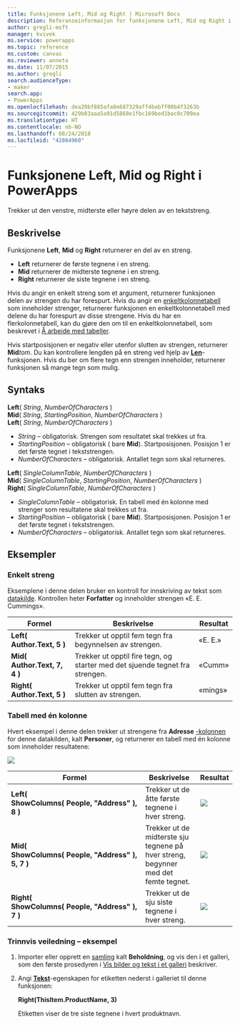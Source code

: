 ```yaml
---
title: Funksjonene Left, Mid og Right | Microsoft Docs
description: Referanseinformasjon for funksjonene Left, Mid og Right i PowerApps, inkludert syntaks og eksempler
author: gregli-msft
manager: kvivek
ms.service: powerapps
ms.topic: reference
ms.custom: canvas
ms.reviewer: anneta
ms.date: 11/07/2015
ms.author: gregli
search.audienceType:
- maker
search.app:
- PowerApps
ms.openlocfilehash: dea20bf885afa8e687329aff4babff00b4f3263b
ms.sourcegitcommit: 429b83aaa5a91d5868e1fbc169bed1bac0c709ea
ms.translationtype: HT
ms.contentlocale: nb-NO
ms.lasthandoff: 08/24/2018
ms.locfileid: "42864960"
---
```

# <a name="left-mid-and-right-functions-in-powerapps"></a>Funksjonene Left, Mid og Right i PowerApps
Trekker ut den venstre, midterste eller høyre delen av en tekststreng.

## <a name="description"></a>Beskrivelse
Funksjonene **Left**, **Mid** og **Right** returnerer en del av en streng.

* **Left** returnerer de første tegnene i en streng.
* **Mid** returnerer de midterste tegnene i en streng.
* **Right** returnerer de siste tegnene i en streng.

Hvis du angir en enkelt streng som et argument, returnerer funksjonen delen av strengen du har forespurt. Hvis du angir en [enkeltkolonnetabell](../working-with-tables.md) som inneholder strenger, returnerer funksjonen en enkeltkolonnetabell med delene du har forespurt av disse strengene. Hvis du har en flerkolonnetabell, kan du gjøre den om til en enkeltkolonnetabell, som beskrevet i [Å arbeide med tabeller](../working-with-tables.md).

Hvis startposisjonen er negativ eller utenfor slutten av strengen, returnerer **Mid***tom*.  Du kan kontrollere lengden på en streng ved hjelp av  **[Len](function-len.md)**-funksjonen. Hvis du ber om flere tegn enn strengen inneholder, returnerer funksjonen så mange tegn som mulig.

## <a name="syntax"></a>Syntaks
**Left**( *String*, *NumberOfCharacters* )<br>**Mid**( *String*, *StartingPosition*, *NumberOfCharacters* )<br>**Left**( *String*, *NumberOfCharacters* )

* *String* – obligatorisk. Strengen som resultatet skal trekkes ut fra.
* *StartingPosition* – obligatorisk ( bare **Mid**).  Startposisjonen.  Posisjon 1 er det første tegnet i tekststrengen.
* *NumberOfCharacters* – obligatorisk.  Antallet tegn som skal returneres.

**Left**( *SingleColumnTable*, *NumberOfCharacters* )<br>**Mid**( *SingleColumnTable*, *StartingPosition*, *NumberOfCharacters* )<br>**Right**( *SingleColumnTable*, *NumberOfCharacters* )

* *SingleColumnTable* – obligatorisk. En tabell med én kolonne med strenger som resultatene skal trekkes ut fra.
* *StartingPosition* – obligatorisk ( bare **Mid**).  Startposisjonen.  Posisjon 1 er det første tegnet i tekststrengen.
* *NumberOfCharacters* – obligatorisk.  Antallet tegn som skal returneres.

## <a name="examples"></a>Eksempler
### <a name="single-string"></a>Enkelt streng
Eksemplene i denne delen bruker en kontroll for innskriving av tekst som [datakilde](../working-with-data-sources.md). Kontrollen heter **Forfatter** og inneholder strengen «E. E. Cummings».

| Formel | Beskrivelse | Resultat |
| --- | --- | --- |
| **Left( Author.Text, 5 )** |Trekker ut opptil fem tegn fra begynnelsen av strengen. |«E. E.» |
| **Mid( Author.Text, 7, 4 )** |Trekker ut opptil fire tegn, og starter med det sjuende tegnet fra strengen. |«Cumm» |
| **Right( Author.Text, 5 )** |Trekker ut opptil fem tegn fra slutten av strengen. |«mings» |

### <a name="single-column-table"></a>Tabell med én kolonne
Hvert eksempel i denne delen trekker ut strengene fra **Adresse** [-kolonnen](../working-with-tables.md#columns) for denne datakilden, kalt **Personer**, og returnerer en tabell med én kolonne som inneholder resultatene:

![](media/function-left-mid-right/people-table.png)

| Formel | Beskrivelse | Resultat |
| --- | --- | --- |
| **Left( ShowColumns(&nbsp;People,&nbsp;"Address"&nbsp;), 8 )** |Trekker ut de åtte første tegnene i hver streng. |<style> img { max-width: none } </style> ![](media/function-left-mid-right/people-table-left.png) |
| **Mid( ShowColumns(&nbsp;People,&nbsp;"Address"&nbsp;), 5, 7 )** |Trekker ut de midterste sju tegnene på hver streng, begynner med det femte tegnet. |![](media/function-left-mid-right/people-table-mid.png) |
| **Right( ShowColumns(&nbsp;People,&nbsp;"Address"&nbsp;), 7 )** |Trekker ut de sju siste tegnene i hver streng. |![](media/function-left-mid-right/people-table-right.png) |

### <a name="step-by-step-example"></a>Trinnvis veiledning – eksempel
1. Importer eller opprett en [samling](../working-with-data-sources.md#collections) kalt **Beholdning**, og vis den i et galleri, som den første prosedyren i [Vis bilder og tekst i et galleri](../show-images-text-gallery-sort-filter.md) beskriver.
2. Angi **[Tekst](../controls/properties-core.md)**-egenskapen for etiketten nederst i galleriet til denne funksjonen:
   
    **Right(ThisItem.ProductName, 3)**
   
    Etiketten viser de tre siste tegnene i hvert produktnavn.


